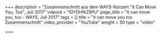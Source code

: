 +++
description = "Zusammenschnitt aus dem WAYS-Konzert \"It Can Move You, Too\", Juli 2017"
videoid = "lGYDHfkZ9PU"
page_title = "It can move you, too - WAYS, Juli 2017"
tags = []
title = "it can move you too Zusammenschnitt"
video_provider = "YouTube"
weight = 50
type = "video"

+++
